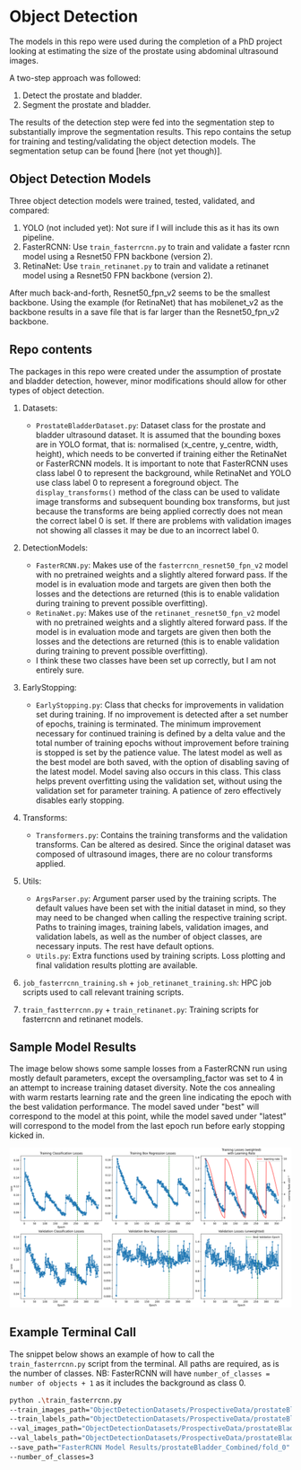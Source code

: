 # Object Detection
The models in this repo were used during the completion of a PhD project looking at estimating
the size of the prostate using abdominal ultrasound images. 

A two-step approach was followed:

1. Detect the prostate and bladder.
2. Segment the prostate and bladder.

The results of the detection step were fed into the segmentation step to substantially 
improve the segmentation results. This repo contains the setup for training and testing/validating 
the object detection models. The segmentation setup can be found [here (not yet though)].

## Object Detection Models
Three object detection models were trained, tested, validated, and compared:

1. YOLO (not included yet): Not sure if I will include this as it has its own pipeline.
2. FasterRCNN: Use `train_fasterrcnn.py` to train and validate a faster rcnn model using a
Resnet50 FPN backbone (version 2).
3. RetinaNet: Use `train_retinanet.py` to train and validate a retinanet model using a
Resnet50 FPN backbone (version 2).

After much back-and-forth, Resnet50_fpn_v2 seems to be the smallest backbone. Using the example
(for RetinaNet) that has mobilenet_v2 as the backbone results in a save file that is far
larger than the Resnet50_fpn_v2 backbone.

## Repo contents
The packages in this repo were created under the assumption of prostate and bladder detection,
however, minor modifications should allow for other types of object detection.

1. Datasets:
   - `ProstateBladderDataset.py`: Dataset class for the prostate and bladder ultrasound dataset.
   It is assumed that the bounding boxes are in YOLO format, that is: normalised 
   (x_centre, y_centre, width, height), which needs to be converted if training either the 
   RetinaNet or FasterRCNN models. It is important to note that FasterRCNN uses class label 0
   to represent the background, while RetinaNet and YOLO use class label 0 to represent
   a foreground object. The `display_transforms()` method of the class can be used to validate
   image transforms and subsequent bounding box transforms, but just because the transforms are
   being applied correctly does not mean the correct label 0 is set. If there are problems
   with validation images not showing all classes it may be due to an incorrect label 0.

2. DetectionModels:
   - `FasterRCNN.py`: Makes use of the `fasterrcnn_resnet50_fpn_v2` model with no pretrained 
   weights and a slightly altered forward pass. If the model is in evaluation mode and 
   targets are given then both the losses and the detections are returned (this is to enable 
   validation during training to prevent possible overfitting). 
   - `RetinaNet.py`: Makes use of the `retinanet_resnet50_fpn_v2` model with no pretrained 
   weights and a slightly altered forward pass. If the model is in evaluation mode and 
   targets are given then both the losses and the detections are returned (this is to enable 
   validation during training to prevent possible overfitting).
   - I think these two classes have been set up correctly, but I am not entirely sure.

3. EarlyStopping:
   - `EarlyStopping.py`: Class that checks for improvements in validation set during training.
   If no improvement is detected after a set number of epochs, training is terminated. The
   minimum improvement necessary for continued training is defined by a delta value and the
   total number of training epochs without improvement before training is stopped is set by
   the patience value. The latest model as well as the best model are both saved, with the
   option of disabling saving of the latest model. Model saving also occurs in this class. This 
   class helps prevent overfitting using the validation set, without using the validation
   set for parameter training. A patience of zero effectively disables early stopping.

4. Transforms:
   - `Transformers.py`: Contains the training transforms and the validation transforms. Can
   be altered as desired. Since the original dataset was composed of ultrasound images,
   there are no colour transforms applied.

5. Utils:
   - `ArgsParser.py`: Argument parser used by the training scripts. The default values have
   been set with the initial dataset in mind, so they may need to be changed when calling the 
   respective training script. Paths to training images, training labels, validation images, 
   and validation labels, as well as the number of object classes, are necessary inputs. 
   The rest have default options.
   - `Utils.py`: Extra functions used by training scripts. Loss plotting and final validation
   results plotting are available.

6. `job_fasterrcnn_training.sh` + `job_retinanet_training.sh`:
HPC job scripts used to call relevant training scripts.

7. `train_fastterrcnn.py` + `train_retinanet.py`:
Training scripts for fasterrcnn and retinanet models.

## Sample Model Results
The image below shows some sample losses from a FasterRCNN run using mostly default parameters,
except the oversampling_factor was set to 4 in an attempt to increase training dataset
diversity. Note the cos annealing with warm restarts learning rate and the green line indicating
the epoch with the best validation performance. The model saved under "best" will correspond
to the model at this point, while the model saved under "latest" will correspond to the model
from the last epoch run before early stopping kicked in.

![Sample Losses](res/losses_sample.png)

## Example Terminal Call

The snippet below shows an example of how to call the `train_fasterrcnn.py` script from the
terminal. All paths are required, as is the number of classes. NB: FasterRCNN will have
`number_of_classes = number of objects + 1` as it includes the background as class 0. 

```bash
python .\train_fasterrcnn.py 
--train_images_path="ObjectDetectionDatasets/ProspectiveData/prostateBladder_Combined/train_0/images" 
--train_labels_path="ObjectDetectionDatasets/ProspectiveData/prostateBladder_Combined/train_0/labels" 
--val_images_path="ObjectDetectionDatasets/ProspectiveData/prostateBladder_Combined/val_0/images" 
--val_labels_path="ObjectDetectionDatasets/ProspectiveData/prostateBladder_Combined/val_0/labels" 
--save_path="FasterRCNN Model Results/prostateBladder_Combined/fold_0"
--number_of_classes=3
```
